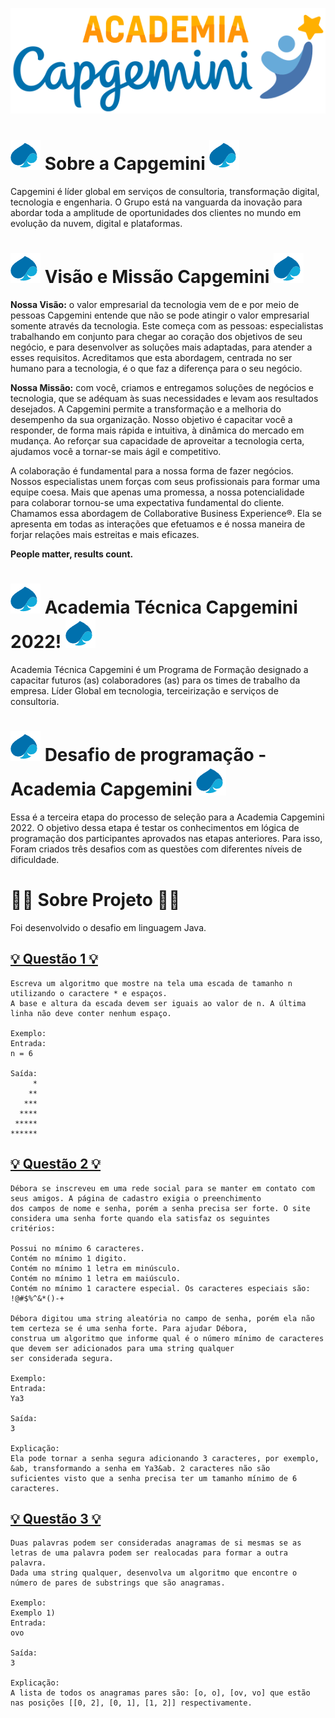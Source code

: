 ![image](https://github.com/fernandoguim/Academia-T-cnica-Capgemini-2022/blob/main/academia.PNG)
 
 # ![image](https://github.com/fernandoguim/Academia-T-cnica-Capgemini-2022/blob/main/Capgemini.png) Sobre a Capgemini ![image](https://github.com/fernandoguim/Academia-T-cnica-Capgemini-2022/blob/main/Capgemini.png)

Capgemini é líder global em serviços de consultoria, transformação digital, tecnologia e engenharia.
O Grupo está na vanguarda da inovação para abordar toda a amplitude de oportunidades dos clientes no 
mundo em evolução da nuvem, digital e plataformas.

 # ![image](https://github.com/fernandoguim/Academia-T-cnica-Capgemini-2022/blob/main/Capgemini.png) Visão e Missão Capgemini ![image](https://github.com/fernandoguim/Academia-T-cnica-Capgemini-2022/blob/main/Capgemini.png)
 
**Nossa Visão:** o valor empresarial da tecnologia vem de e por meio de pessoas Capgemini entende que não se pode atingir
o valor empresarial somente através da tecnologia. Este começa com as pessoas: especialistas trabalhando em conjunto para
chegar ao coração dos objetivos de seu negócio, e para desenvolver as soluções mais adaptadas, para atender a esses requisitos.
Acreditamos que esta abordagem, centrada no ser humano para a tecnologia, é o que faz a diferença para o seu negócio.

**Nossa Missão:** com você, criamos e entregamos soluções de negócios e tecnologia, que se adéquam às suas necessidades e levam
aos resultados desejados.
A Capgemini permite a transformação e a melhoria do desempenho da sua organização. Nosso objetivo é capacitar você a responder,
de forma mais rápida e intuitiva, à dinâmica do mercado em mudança. Ao reforçar sua capacidade de aproveitar a tecnologia certa,
ajudamos você a tornar-se mais ágil e competitivo.

A colaboração é fundamental para a nossa forma de fazer negócios. Nossos especialistas unem forças com seus profissionais para
formar uma equipe coesa. Mais que apenas uma promessa, a nossa potencialidade para colaborar tornou-se uma expectativa fundamental
do cliente.
Chamamos essa abordagem de Collaborative Business Experience®. Ela se apresenta em todas as interações que efetuamos e é nossa
maneira de forjar relações mais estreitas e mais eficazes.

**People matter, results count.**
 
# ![image](https://github.com/fernandoguim/Academia-T-cnica-Capgemini-2022/blob/main/Capgemini.png) Academia Técnica Capgemini 2022! ![image](https://github.com/fernandoguim/Academia-T-cnica-Capgemini-2022/blob/main/Capgemini.png)

Academia Técnica Capgemini é um Programa de Formação designado a capacitar futuros (as) colaboradores (as) para os times
de trabalho da empresa.
Líder Global em tecnologia, terceirização e serviços de consultoria.


# ![image](https://github.com/fernandoguim/Academia-T-cnica-Capgemini-2022/blob/main/Capgemini.png) Desafio de programação - Academia Capgemini ![image](https://github.com/fernandoguim/Academia-T-cnica-Capgemini-2022/blob/main/Capgemini.png)

Essa é a terceira etapa do processo de seleção para a Academia Capgemini 2022.
O objetivo dessa etapa é testar os conhecimentos em lógica de programação dos participantes aprovados nas etapas anteriores. 
Para isso, Foram criados três desafios com as questões com diferentes níveis de dificuldade. 

# 👨‍💻 Sobre Projeto 👨‍💻

Foi desenvolvido o desafio em linguagem Java.
 
## [💡 Questão 1 💡](https://github.com/fernandoguim/Academia-Tecnica-Capgemini-2022/blob/main/src/Questao.java)

```
Escreva um algoritmo que mostre na tela uma escada de tamanho n utilizando o caractere * e espaços.
A base e altura da escada devem ser iguais ao valor de n. A última linha não deve conter nenhum espaço.

Exemplo:
Entrada:
n = 6

Saída:
     *
    **
   ***
  ****
 *****
******
```

## [💡 Questão 2 💡](https://github.com/fernandoguim/Academia-Tecnica-Capgemini-2022/blob/main/src/Questao2.java)

```
Débora se inscreveu em uma rede social para se manter em contato com seus amigos. A página de cadastro exigia o preenchimento 
dos campos de nome e senha, porém a senha precisa ser forte. O site considera uma senha forte quando ela satisfaz os seguintes 
critérios:

Possui no mínimo 6 caracteres.
Contém no mínimo 1 digito.
Contém no mínimo 1 letra em minúsculo.
Contém no mínimo 1 letra em maiúsculo.
Contém no mínimo 1 caractere especial. Os caracteres especiais são: !@#$%^&*()-+

Débora digitou uma string aleatória no campo de senha, porém ela não tem certeza se é uma senha forte. Para ajudar Débora, 
construa um algoritmo que informe qual é o número mínimo de caracteres que devem ser adicionados para uma string qualquer 
ser considerada segura.

Exemplo:
Entrada:
Ya3

Saída:
3

Explicação:
Ela pode tornar a senha segura adicionando 3 caracteres, por exemplo, &ab, transformando a senha em Ya3&ab. 2 caracteres não são
suficientes visto que a senha precisa ter um tamanho mínimo de 6 caracteres.
```

## [💡 Questão 3 💡](https://github.com/fernandoguim/Academia-Tecnica-Capgemini-2022/blob/main/src/Questao3.java)

```
Duas palavras podem ser consideradas anagramas de si mesmas se as letras de uma palavra podem ser realocadas para formar a outra palavra.
Dada uma string qualquer, desenvolva um algoritmo que encontre o número de pares de substrings que são anagramas.

Exemplo:
Exemplo 1)
Entrada:
ovo

Saída:
3

Explicação:
A lista de todos os anagramas pares são: [o, o], [ov, vo] que estão nas posições [[0, 2], [0, 1], [1, 2]] respectivamente. 
```

